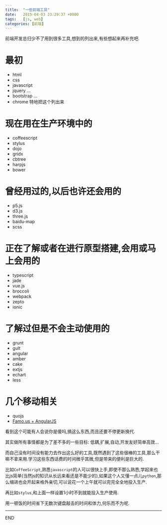 ```yaml
---
title:  "一些前端工具"
date:   2015-04-03 23:29:37 +0000
tags:   [js, web]
categories: [前端]
---
```


前端开发总归少不了用到很多工具,想到的列出来,有些想起来再补充吧.

# 最初
- html
- css
- javascript
- jquery ...
- bootstrap ...
- chrome 特地把这个列出来

# 现在用在生产环境中的
- coffeescript
- stylus
- dojo
 - gridx
 - cbtree
- harpjs
- bower

# 曾经用过的,以后也许还会用的
- p5.js
- d3.js
- three.js
- baidu-map
- scss

# 正在了解或者在进行原型搭建,会用或马上会用的
- typescript
- jade
- vue.js
- broccoli
- webpack
- zepto
- ionic

# 了解过但是不会主动使用的
- grunt
- gult
- angular
- amber
- cake
- extjs
- echart
- less

# 几个移动相关
- quojs
- [Famo.us + AngularJS](https://github.com/Famous/famous-angular)


看到这个可能有人会说你是傻吗,搞这么东西,而且还要不停更新换代.

其实做所有事情都是为了差不多的一些目标: 低耦,扩展,自动,开发友好简单高效...

而自己没有时间没有能力去作出这么好的工具,既然遇到了这些很棒的工具,那么干嘛不拿来用.学习这些东西话费的时间微乎其微,但是带来的便利是巨大的.

比如`CoffeeScript`,熟悉`javascript`的人可以很快上手,即使不那么熟悉,学起来也比js简单(当然js的知识从长远来看还是不能少的),如果这个人又懂一点儿`python`,那么缩进也会开起来格外亲切,可以说花一个上午就可以完完全全地投入生产.

再比如`stylus`,和上面一样设置1小时不到就能投入生产使用.

用一顿饭的时间省下无数次键盘敲击的时间和体力,何乐而不为呢.

---
END